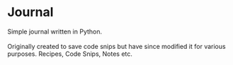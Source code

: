 # Journal
Simple journal written in Python.<br />
<br />
Originally created to save code snips but have since modified it for various purposes. Recipes, Code Snips, Notes etc.<br />
<br />
